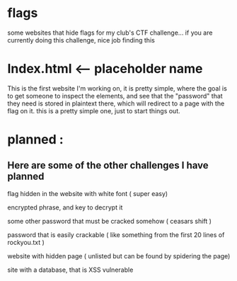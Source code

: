# flags
some websites that hide flags for my club's CTF challenge... if you are currently doing this challenge, nice job finding this

# Index.html <-- placeholder name

 This is the first website I'm working on, it is pretty simple, where the goal is to get someone to inspect the 
elements, and see that the "password" that they need is stored in plaintext there, which will redirect to 
a page with the flag on it. this is a pretty simple one, just to start things out.

# planned : 

Here are some of the other challenges I have planned 
----------------------------------------------------

flag hidden in the website with white font ( super easy) 

encrypted phrase, and key to decrypt it 

some other password that must be cracked somehow ( ceasars shift )

password that is easily crackable ( like something from the first 20 lines of rockyou.txt ) 

website with hidden page ( unlisted but can be found by spidering the page) 

site with a database, that is XSS vulnerable




